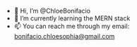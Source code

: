 - 👋 Hi, I’m @ChloeBonifacio
- 🌱 I’m currently learning the MERN stack
- 📫 You can reach me through my email: 
     bonifacio.chloesophia@gmail.com

<!---
ChloeBonifacio/ChloeBonifacio is a ✨ special ✨ repository because its `README.md` (this file) appears on your GitHub profile.
You can click the Preview link to take a look at your changes.
--->
